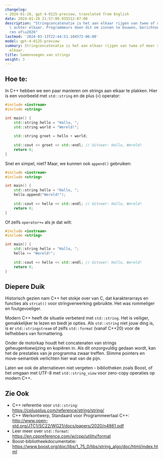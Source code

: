 ```yaml
---
changelog:
- 2024-01-28, gpt-4-0125-preview, translated from English
date: 2024-01-28 21:57:00.935512-07:00
description: "Stringconcatenatie is het aan elkaar rijgen van twee of meer strings\
  \ achter elkaar. Programmeurs doen dit om zinnen te bouwen, berichten te cre\xEB\
  ren of\u2026"
lastmod: '2024-03-13T22:44:51.104572-06:00'
model: gpt-4-0125-preview
summary: Stringconcatenatie is het aan elkaar rijgen van twee of meer strings achter
  elkaar.
title: Samenvoegen van strings
weight: 3
---
```


## Hoe te:
In C++ hebben we een paar manieren om strings aan elkaar te plakken. Hier is een voorbeeld met `std::string` en de plus (`+`) operator:

```cpp
#include <iostream>
#include <string>

int main() {
    std::string hello = "Hallo, ";
    std::string world = "Wereld!";
    
    std::string groet = hello + world;
    
    std::cout << groet << std::endl; // Uitvoer: Hallo, Wereld!
    return 0;
}
```

Snel en simpel, niet? Maar, we kunnen ook `append()` gebruiken:

```cpp
#include <iostream>
#include <string>

int main() {
    std::string hello = "Hallo, ";
    hello.append("Wereld!");
    
    std::cout << hello << std::endl; // Uitvoer: Hallo, Wereld!
    return 0;
}
```

Of zelfs `operator+=` als je dat wilt:

```cpp
#include <iostream>
#include <string>

int main() {
    std::string hello = "Hallo, ";
    hello += "Wereld!";
    
    std::cout << hello << std::endl; // Uitvoer: Hallo, Wereld!
    return 0;
}
```

## Diepere Duik
Historisch gezien nam C++ het stokje over van C, dat karakterarrays en functies als `strcat()` voor stringverwerking gebruikte. Het was rommeliger en foutgevoeliger.

Modern C++ heeft de situatie verbeterd met `std::string`. Het is veiliger, gemakkelijker te lezen en biedt je opties. Als `std::string` niet jouw ding is, is er `std::stringstream` of zelfs `std::format` (vanaf C++20) voor de liefhebbers van formattering.

Onder de motorkap houdt het concatenaten van strings geheugentoewijzing en kopiëren in. Als dit onzorgvuldig gedaan wordt, kan het de prestaties van je programma zwaar treffen. Slimme pointers en move-semantiek verlichten hier wat van de pijn.

Laten we ook de alternatieven niet vergeten - bibliotheken zoals Boost, of het omgaan met UTF-8 met `std::string_view` voor zero-copy operaties op modern C++.

## Zie Ook
- C++ referentie voor `std::string`: https://cplusplus.com/reference/string/string/
- C++ Werkontwerp, Standaard voor Programmeertaal C++: http://www.open-std.org/JTC1/SC22/WG21/docs/papers/2020/n4861.pdf
- Leer meer over `std::format`: https://en.cppreference.com/w/cpp/utility/format
- Boost-bibliotheekdocumentatie: https://www.boost.org/doc/libs/1_75_0/libs/string_algo/doc/html/index.html
